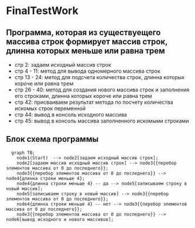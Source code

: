 # FinalTestWork
## Программа, которая из существуещего массива строк формирует массив строк, длинна которых меньше или равна трем

* стр 2: задаем исходный массив строк
* стр 4 - 11: метод для вывода одномерного массива строк
* стр 13 - 24: метод для подсчета количества строк, длинна которых короче или равна трем
* стр 26 - 40: метод для создания нового массива строк и заполнения его строками, длинна которых короче или равна трем
* стр 42: присваиваем результат метода по посчету количества искомых строк переменной
* стр 44: вывод в консоль исходного массива
* стр 45: вывод в консоль массива заполненного искомыми строками

## Блок схема программы

```mermaid
  graph TB;       
    node1(Start)  --> node2[задаем исходный массив строк];
    node2[задаем массив исходный массив строк] --> node3{{перебор элементов массива от 0 до последнего}};
    node3{{перебор элементов массива от 0 до последнего}} --> node4{длинна строки меньше 4};
    node4{длинна строки меньше 4} -- да --> node5[записываем строку в новый массив];
    node5[записываем строку в новый массив] --> node3{{перебор элементов массива от 0 до последнего}};
    node4{длинна строки меньше 4} -- нет --> node3{{перебор элементов массива от 0 до последнего}};
    node3{{перебор элементов массива от 0 до последнего}} --> node6[вывод исходного и нового массивов];
```